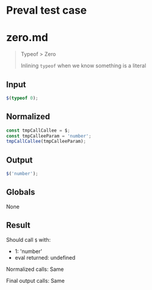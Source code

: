 # Preval test case

# zero.md

> Typeof > Zero
>
> Inlining `typeof` when we know something is a literal

## Input

`````js filename=intro
$(typeof 0);
`````

## Normalized

`````js filename=intro
const tmpCallCallee = $;
const tmpCalleeParam = 'number';
tmpCallCallee(tmpCalleeParam);
`````

## Output

`````js filename=intro
$('number');
`````

## Globals

None

## Result

Should call `$` with:
 - 1: 'number'
 - eval returned: undefined

Normalized calls: Same

Final output calls: Same

